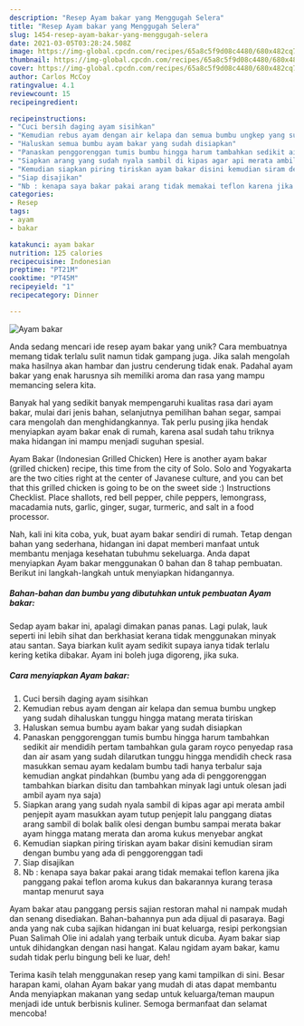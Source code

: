 ```yaml
---
description: "Resep Ayam bakar yang Menggugah Selera"
title: "Resep Ayam bakar yang Menggugah Selera"
slug: 1454-resep-ayam-bakar-yang-menggugah-selera
date: 2021-03-05T03:28:24.508Z
image: https://img-global.cpcdn.com/recipes/65a8c5f9d08c4480/680x482cq70/ayam-bakar-foto-resep-utama.jpg
thumbnail: https://img-global.cpcdn.com/recipes/65a8c5f9d08c4480/680x482cq70/ayam-bakar-foto-resep-utama.jpg
cover: https://img-global.cpcdn.com/recipes/65a8c5f9d08c4480/680x482cq70/ayam-bakar-foto-resep-utama.jpg
author: Carlos McCoy
ratingvalue: 4.1
reviewcount: 15
recipeingredient:

recipeinstructions:
- "Cuci bersih daging ayam sisihkan"
- "Kemudian rebus ayam dengan air kelapa dan semua bumbu ungkep yang sudah dihaluskan tunggu hingga matang merata tiriskan"
- "Haluskan semua bumbu ayam bakar yang sudah disiapkan"
- "Panaskan penggorenggan tumis bumbu hingga harum tambahkan sedikit air mendidih pertam tambahkan gula garam royco penyedap rasa dan air asam yang sudah dilarutkan tunggu hingga mendidih check rasa masukkan semau ayam kedalam bumbu tadi hanya terbalur saja kemudian angkat pindahkan (bumbu yang ada di penggorenggan tambahkan biarkan disitu dan tambahkan minyak lagi untuk olesan jadi ambil ayam nya saja)"
- "Siapkan arang yang sudah nyala sambil di kipas agar api merata ambil penjepit ayam masukkan ayam tutup penjepit lalu panggang diatas arang sambil di bolak balik olesi dengan bumbu sampai merata bakar ayam hingga matang merata dan aroma kukus menyebar angkat"
- "Kemudian siapkan piring tiriskan ayam bakar disini kemudian siram dengan bumbu yang ada di penggorenggan tadi"
- "Siap disajikan"
- "Nb : kenapa saya bakar pakai arang tidak memakai teflon karena jika panggang pakai teflon aroma kukus dan bakarannya kurang terasa mantap menurut saya"
categories:
- Resep
tags:
- ayam
- bakar

katakunci: ayam bakar 
nutrition: 125 calories
recipecuisine: Indonesian
preptime: "PT21M"
cooktime: "PT45M"
recipeyield: "1"
recipecategory: Dinner

---
```



![Ayam bakar](https://img-global.cpcdn.com/recipes/65a8c5f9d08c4480/680x482cq70/ayam-bakar-foto-resep-utama.jpg)

Anda sedang mencari ide resep ayam bakar yang unik? Cara membuatnya memang tidak terlalu sulit namun tidak gampang juga. Jika salah mengolah maka hasilnya akan hambar dan justru cenderung tidak enak. Padahal ayam bakar yang enak harusnya sih memiliki aroma dan rasa yang mampu memancing selera kita.

Banyak hal yang sedikit banyak mempengaruhi kualitas rasa dari ayam bakar, mulai dari jenis bahan, selanjutnya pemilihan bahan segar, sampai cara mengolah dan menghidangkannya. Tak perlu pusing jika hendak menyiapkan ayam bakar enak di rumah, karena asal sudah tahu triknya maka hidangan ini mampu menjadi suguhan spesial.

Ayam Bakar (Indonesian Grilled Chicken) Here is another ayam bakar (grilled chicken) recipe, this time from the city of Solo. Solo and Yogyakarta are the two cities right at the center of Javanese culture, and you can bet that this grilled chicken is going to be on the sweet side :) Instructions Checklist. Place shallots, red bell pepper, chile peppers, lemongrass, macadamia nuts, garlic, ginger, sugar, turmeric, and salt in a food processor.


Nah, kali ini kita coba, yuk, buat ayam bakar sendiri di rumah. Tetap dengan bahan yang sederhana, hidangan ini dapat memberi manfaat untuk membantu menjaga kesehatan tubuhmu sekeluarga. Anda dapat menyiapkan Ayam bakar menggunakan 0 bahan dan 8 tahap pembuatan. Berikut ini langkah-langkah untuk menyiapkan hidangannya.

<!--inarticleads1-->

##### Bahan-bahan dan bumbu yang dibutuhkan untuk pembuatan Ayam bakar:



Sedap ayam bakar ini, apalagi dimakan panas panas. Lagi pulak, lauk seperti ini lebih sihat dan berkhasiat kerana tidak menggunakan minyak atau santan. Saya biarkan kulit ayam sedikit supaya ianya tidak terlalu kering ketika dibakar. Ayam ini boleh juga digoreng, jika suka. 

<!--inarticleads2-->

##### Cara menyiapkan Ayam bakar:

1. Cuci bersih daging ayam sisihkan
1. Kemudian rebus ayam dengan air kelapa dan semua bumbu ungkep yang sudah dihaluskan tunggu hingga matang merata tiriskan
1. Haluskan semua bumbu ayam bakar yang sudah disiapkan
1. Panaskan penggorenggan tumis bumbu hingga harum tambahkan sedikit air mendidih pertam tambahkan gula garam royco penyedap rasa dan air asam yang sudah dilarutkan tunggu hingga mendidih check rasa masukkan semau ayam kedalam bumbu tadi hanya terbalur saja kemudian angkat pindahkan (bumbu yang ada di penggorenggan tambahkan biarkan disitu dan tambahkan minyak lagi untuk olesan jadi ambil ayam nya saja)
1. Siapkan arang yang sudah nyala sambil di kipas agar api merata ambil penjepit ayam masukkan ayam tutup penjepit lalu panggang diatas arang sambil di bolak balik olesi dengan bumbu sampai merata bakar ayam hingga matang merata dan aroma kukus menyebar angkat
1. Kemudian siapkan piring tiriskan ayam bakar disini kemudian siram dengan bumbu yang ada di penggorenggan tadi
1. Siap disajikan
1. Nb : kenapa saya bakar pakai arang tidak memakai teflon karena jika panggang pakai teflon aroma kukus dan bakarannya kurang terasa mantap menurut saya


Ayam bakar atau panggang persis sajian restoran mahal ni nampak mudah dan senang disediakan. Bahan-bahannya pun ada dijual di pasaraya. Bagi anda yang nak cuba sajikan hidangan ini buat keluarga, resipi perkongsian Puan Salimah Olie ini adalah yang terbaik untuk dicuba. Ayam bakar siap untuk dihidangkan dengan nasi hangat. Kalau ngidam ayam bakar, kamu sudah tidak perlu bingung beli ke luar, deh! 

Terima kasih telah menggunakan resep yang kami tampilkan di sini. Besar harapan kami, olahan Ayam bakar yang mudah di atas dapat membantu Anda menyiapkan makanan yang sedap untuk keluarga/teman maupun menjadi ide untuk berbisnis kuliner. Semoga bermanfaat dan selamat mencoba!
